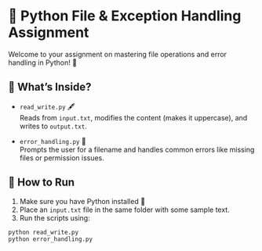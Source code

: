 # 🐍 Python File & Exception Handling Assignment

Welcome to your assignment on mastering file operations and error handling in Python! 🎯

## 📂 What’s Inside?

- `read_write.py` 🖋️  
  Reads from `input.txt`, modifies the content (makes it uppercase), and writes to `output.txt`.

- `error_handling.py` 🧪  
  Prompts the user for a filename and handles common errors like missing files or permission issues.

## 🚀 How to Run

1. Make sure you have Python installed 🐍
2. Place an `input.txt` file in the same folder with some sample text.
3. Run the scripts using:

```bash
python read_write.py
python error_handling.py
